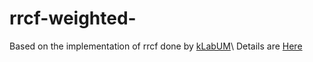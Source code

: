 # rrcf-weighted-


Based on the implementation of rrcf done by [kLabUM](https://github.com/kLabUM/rrcf.git)\\
Details are [Here](https://arxiv.org/abs/2202.01891)
